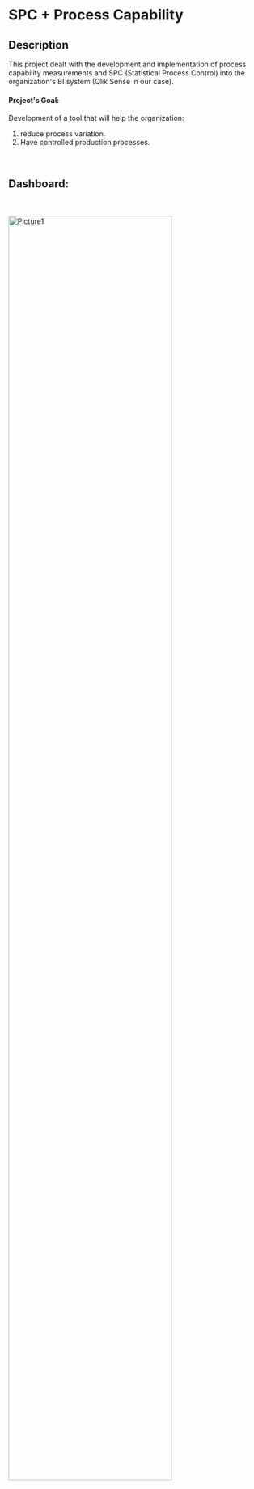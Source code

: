 

# <h1>SPC + Process Capability</h1>


<h2>Description</h2>
This project dealt with the development and implementation of process capability measurements and SPC (Statistical Process Control) into the organization's BI system (Qlik Sense in our case).

<h4>Project's Goal:</h4>

Development of a tool that will help the organization:<br />
1. reduce process variation.<br />
2. Have controlled production processes.<br />


<br />
<h2>Dashboard:</h2>
<br />
<br />
<a href="https://ibb.co/VSfSWwz"><img src="https://i.ibb.co/BZ0ZVnQ/Picture1.png" alt="Picture1" border="0" height="80%"></a>

<!--
 ```diff
- text in red
+ text in green
! text in orange
# text in gray
@@ text in purple (and bold)@@
```
--!>
